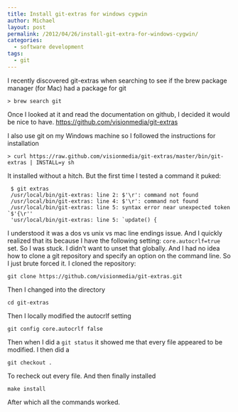 ```yaml
---
title: Install git-extras for windows cygwin
author: Michael
layout: post
permalink: /2012/04/26/install-git-extra-for-windows-cygwin/
categories:
  - software development
tags:
  - git
---
```

I recently discovered git-extras when searching to see if the brew package manager (for Mac) had a package for git

    > brew search git
    

<!--more-->

Once I looked at it and read the documentation on github, I decided it would be nice to have. https://github.com/visionmedia/git-extras

I also use git on my Windows machine so I followed the instructions for installation

    > curl https://raw.github.com/visionmedia/git-extras/master/bin/git-extras | INSTALL=y sh
    

It installed without a hitch. But the first time I tested a command it puked:

     $ git extras
     /usr/local/bin/git-extras: line 2: $'\r': command not found
     /usr/local/bin/git-extras: line 4: $'\r': command not found
     /usr/local/bin/git-extras: line 5: syntax error near unexpected token `$'{\r''
     'usr/local/bin/git-extras: line 5: `update() {
    

I understood it was a dos vs unix vs mac line endings issue. And I quickly realized that its because I have the following setting: `core.autocrlf=true` set. So I was stuck. I didn't want to unset that globally. And I had no idea how to clone a git repository and specify an option on the command line. So I just brute forced it. I cloned the repository:

    git clone https://github.com/visionmedia/git-extras.git 
    

Then I changed into the directory

    cd git-extras
    

Then I locally modified the autocrlf setting

    git config core.autocrlf false
    

Then when I did a `git status` it showed me that every file appeared to be modified. I then did a

    git checkout .
    

To recheck out every file. And then finally installed

    make install
    

After which all the commands worked.
